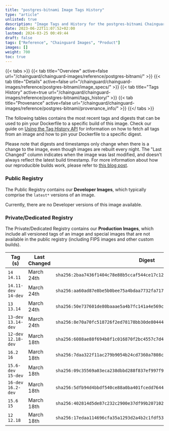 ```yaml
---
title: "postgres-bitnami Image Tags History"
type: "article"
unlisted: true
description: "Image Tags and History for the postgres-bitnami Chainguard Image"
date: 2023-06-22T11:07:52+02:00
lastmod: 2024-03-25 00:49:44
draft: false
tags: ["Reference", "Chainguard Images", "Product"]
images: []
weight: 700
toc: true
---
```


{{< tabs >}}
{{< tab title="Overview" active=false url="/chainguard/chainguard-images/reference/postgres-bitnami/" >}}
{{< tab title="Details" active=false url="/chainguard/chainguard-images/reference/postgres-bitnami/image_specs/" >}}
{{< tab title="Tags History" active=true url="/chainguard/chainguard-images/reference/postgres-bitnami/tags_history/" >}}
{{< tab title="Provenance" active=false url="/chainguard/chainguard-images/reference/postgres-bitnami/provenance_info/" >}}
{{</ tabs >}}

The following tables contains the most recent tags and digests that can be used to pin your Dockerfile to a specific build of this image. Check our guide on [Using the Tag History API](/chainguard/chainguard-images/using-the-tag-history-api/) for information on how to fetch all tags from an image and how to pin your Dockerfile to a specific digest.

Please note that digests and timestamps only change when there is a change to the image, even though images are rebuilt every night. The "Last Changed" column indicates when the image was last modified, and doesn't always reflect the latest build timestamp. For more information about how our reproducible builds work, please refer to [this blog post](https://www.chainguard.dev/unchained/reproducing-chainguards-reproducible-image-builds).

### Public Registry
The Public Registry contains our **Developer Images**, which typically comprise the `latest*` versions of an image.

Currently, there are no Developer versions of this image available.

### Private/Dedicated Registry
The Private/Dedicated Registry contains our **Production Images**, which include all versioned tags of an image and special images that are not available in the public registry (including FIPS images and other custom builds).

| Tag (s)               | Last Changed | Digest                                                                    |
|-----------------------|--------------|---------------------------------------------------------------------------|
|  `14` `14.11`         | March 24th   | `sha256:2baa7436f1404c78e88b5ccaf544ce17c1202c2d3d062165584323e4e47853bb` |
|  `14.11-dev` `14-dev` | March 24th   | `sha256:aa60ad87e8be5b0bee75a4bdaa7732fa717726dd7ea05add1234f3e288ec521f` |
|  `13` `13.14`         | March 24th   | `sha256:50e737601de80baaae5a4b7fc141a4e569c939666de9f94f8442d8779e5e4e14` |
|  `13-dev` `13.14-dev` | March 24th   | `sha256:8e70a70fc518726f2ed78178bb30de80444a58f38d8ee6fdc44ca28c02e4a6fb` |
|  `12-dev` `12.18-dev` | March 18th   | `sha256:6088ae88f694b8f1c016870f2bc4557c7d46826648326d4d6d70eaa8e9fd1cdb` |
|  `16.2` `16`          | March 18th   | `sha256:7daa322f11ac279b9054b24cd7360a7808cfaae089dc436d6425989332a9589f` |
|  `15.6-dev` `15-dev`  | March 18th   | `sha256:09c35569a03eca238dbbd288f837ef997f920e36401198fb72e8e9677019582e` |
|  `16-dev` `16.2-dev`  | March 18th   | `sha256:5dfb94d4bbdf540ce88a0ba401fcedd76444b6693109daefdced4dc09e094e6d` |
|  `15.6` `15`          | March 18th   | `sha256:402814d5de87c232c2900e37df99b2071024e606b2d9d8e4c2b5cb6f201308e7` |
|  `12` `12.18`         | March 18th   | `sha256:17edaa114696cfa35a1293d2a4b2c1fdf530b839f92a958730209b37dee26c42` |

